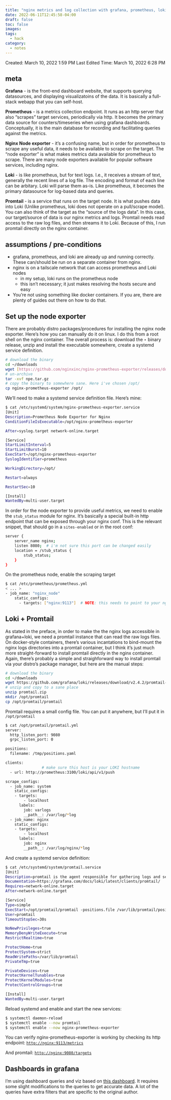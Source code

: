 ```yaml
---
title: "nginx metrics and log collection with grafana, prometheus, loki"
date: 2022-06-11T12:45:58-04:00
draft: false
toc: false
images:
tags:
  - hack
category:
  - notes
---
```



Created: March 10, 2022 1:59 PM
Last Edited Time: March 10, 2022 6:28 PM

## meta

**Grafana** - is the front-end dashboard website, that supports querying datasources, and displaying visualizatoins of the data. It is basically a full-stack webapp that you can self-host.

**Prometheus** - is a metrics collection endpoint. It runs as an http server that also “scrapes” target services, periodically via http. It becomes the primary data source for counters/timeseries when using grafana dashboards. Conceptually, it is the main database for recording and facilitating queries against the metrics.

**Nginx Node exporter** - it’s a confusing name, but in order for prometheus to scrape any useful data, it needs to be available to scrape on the target. The “node exporter” is what makes metrics data available for prometheus to scrape. There are many node exporters available for popular software services, including nginx.

**Loki** - is like prometheus, but for text logs. I.e., it receives a stream of text, generally the recent lines of a log file. The encoding and format of each line can be arbitary. Loki will parse them as-is. Like prometheus, it becomes the primary datasource for log-based data and queries.

**Promtail** - is a service that runs on the target node. It is what pushes data into Loki (Unlike prometheus, loki does not operate on a pull/scrape model). You can also think of the target as the “source of the logs data”. In this case, our target/source of data is our nginx metrics and logs. Promtail needs read access to the raw log files, and then streams it to Loki. Because of this, I run promtail directly on the nginx container.

## assumptions / pre-conditions

- grafana, prometheus, and loki are already up and running correctly. These can/should be run on a separate container from nginx.
- nginx is on a tailscale network that can access prometheus and Loki nodes
    - in my setup, loki runs on the prometheus node
    - this isn’t necessary; it just makes resolving the hosts secure and easy
- You’re not using something like docker containers. If you are, there are plenty of guides out there on how to do that.

## Set up the node exporter

There are probably distro packages/procedures for installing the nginx node exporter. Here’s how you can manually do it on linux. I do this from a root shell on the nginx container. The overall process is: download the ‣ binary release, unzip and install the executable somewhere, create a systemd service definition.

```bash
# download the binary
cd ~/downloads
wget [https://github.com/nginxinc/nginx-prometheus-exporter/releases/download/v0.10.0/nginx-prometheus-exporter_0.10.0_linux_amd64.tar.gz](https://github.com/nginxinc/nginx-prometheus-exporter/releases/download/v0.10.0/nginx-prometheus-exporter_0.10.0_linux_amd64.tar.gz) -O ~/downloads/npe.tar.gz
# un-archive
tar -xvf npe.tar.gz
# copy the binary to somewhere sane. Here i've chosen /opt/
cp nginx-prometheus-exporter /opt/
```

We’ll need to make a systemd service definition file. Here’s mine:

```bash
$ cat /etc/systemd/system/nginx-prometheus-exporter.service
[Unit]
Description=Prometheus Node Exporter for Nginx
ConditionFileIsExecutable=/opt/nginx-prometheus-exporter

After=syslog.target network-online.target 

[Service]
StartLimitInterval=5
StartLimitBurst=10
ExecStart=/opt/nginx-prometheus-exporter
SyslogIdentifier=prometheus

WorkingDirectory=/opt/

Restart=always

RestartSec=10

[Install]
WantedBy=multi-user.target
```

In order for the node exporter to provide useful metrics, we need to enable the `stub_status` module for nginx. It’s basically a special built-in http endpoint that can be exposed through your nginx conf. This is the relevant snippet, that should go in a `sites-enabled` or in the root conf:

```bash
server {
	server_name nginx;
	listen 8080;  # i'm not sure this port can be changed easily
	location = /stub_status {
		stub_status;
	}
}
```

On the prometheus node, enable the scraping target 

```bash
$ cat /etc/prometheus/prometheus.yml
< ... >
- job_name: "nginx_node"
    static_configs:
      - targets: ["nginx:9113"]  # NOTE: this needs to point to your nginx host
```

## Loki + Promtail

As stated in the preface, in order to make the the nginx logs accessible in grafana+loki, we need a promtail instance that can read the raw logs files. On docker-style containers, there’s various incantations to bind-mount the nginx logs directories into a promtail container, but I think it’s just much more straight-forward to install promtail directly in the nginx container. Again, there’s probably a simple and straighforward way to install promtail via your distro’s package manager, but here are the manual steps:

```bash
# download the binary
cd ~/downloads
wget https://github.com/grafana/loki/releases/download/v2.4.2/promtail-linux-amd64.zip -O ~/promtail.zip
# unzip and copy to a sane place
unzip promtail.zip
mkdir /opt/promtail
cp /opt/promtail/promtail
```

Promtail requires a small config file. You can put it anywhere, but I’ll put it in `/opt/promtail`

```bash
$ cat /opt/promtail/promtail.yml 
server:
  http_listen_port: 9080
  grpc_listen_port: 0

positions:
  filename: /tmp/positions.yaml

clients:
                # make sure this host is your LOKI hostname
  - url: http://prometheus:3100/loki/api/v1/push

scrape_configs:
  - job_name: system
    static_configs:
    - targets:
        - localhost
      labels:
        job: varlogs
        __path__: /var/log/*log
  - job_name: nginx
    static_configs:
    - targets:
        - localhost
      labels:
        job: nginx
        __path__: /var/log/nginx/*log
```

And create a systemd service definition:

```bash
$ cat /etc/systemd/system/promtail.service
[Unit]
Description=promtail is the agent responsible for gathering logs and sending them to Loki.
Documentation=https://grafana.com/docs/loki/latest/clients/promtail/
Requires=network-online.target
After=network-online.target

[Service]
Type=simple
ExecStart=/opt/promtail/promtail -positions.file /var/lib/promtail/positions.yml -config.file /opt/promtail/promtail.yml
User=promtail
TimeoutStopSec=30s

NoNewPrivileges=true
MemoryDenyWriteExecute=true
RestrictRealtime=true

ProtectHome=true
ProtectSystem=strict
ReadWritePaths=/var/lib/promtail
PrivateTmp=true

PrivateDevices=true
ProtectKernelTunables=true
ProtectKernelModules=true
ProtectControlGroups=true

[Install]
WantedBy=multi-user.target
```

Reload systemd and enable and start the new services:

```bash
$ systemctl daemon-reload
$ systemctl enable --now promtail
$ systemctl enable --now nginx-prometheus-exporter
```

You can verify nginx-prometheus-exporter is working by checking its http endpoint: [`http://nginx:9113/metrics`](http://nginx:9113/metrics)

And promtail: [`http://nginx:9080/targets`](http://nginx:9080/targets)

## Dashboards in grafana

I’m using dashboard queries and viz based on [this dashboard](https://grafana.com/grafana/dashboards/13865). It requires some slight modifications to the queries to get accurate data. A lot of the queries have extra filters that are specific to the original author.